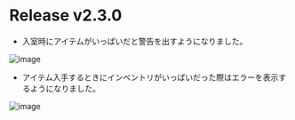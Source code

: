 # Release v2.3.0

* 入室時にアイテムがいっぱいだと警告を出すようになりました。

![image](https://media.discordapp.net/attachments/859467233981104139/892419806052098078/2021-09-28_23.24.45.png?width=1214&height=683)

* アイテム入手するときにインベントリがいっぱいだった際はエラーを表示するようになりました。

![image](https://media.discordapp.net/attachments/859467233981104139/892417834586603550/2021-09-28_23.25.22.png?width=1214&height=683)
